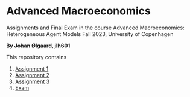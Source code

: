 # Advanced Macroeconomics
Assignments and Final Exam in the course Advanced Macroeconomics: Heterogeneous Agent Models Fall 2023, University of Copenhagen

**By Johan Ølgaard, jlh601**

This repository contains  
1. [Assignment 1](Assignment_I)
2. [Assignment 2](Assignment_II)
3. [Assignment 3](Assignment_III)
4. [Exam](Exam)
